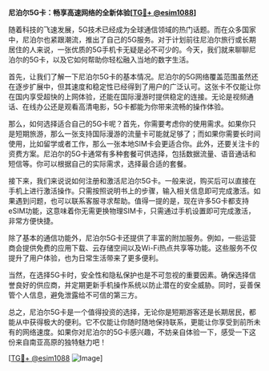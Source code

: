 **尼泊尔5G卡：畅享高速网络的全新体验[[TG💪+ @esim1088](https://t.me/s/esim1088)]**

随着科技的飞速发展，5G技术已经成为全球通信领域的热门话题。而在众多国家中，尼泊尔也紧跟潮流，推出了自己的5G服务。对于计划前往尼泊尔旅行或长期居住的人来说，一张优质的5G手机卡无疑是必不可少的。今天，我们就来聊聊尼泊尔的5G卡，以及它如何帮助你轻松融入当地的数字生活。

首先，让我们了解一下尼泊尔5G卡的基本情况。尼泊尔的5G网络覆盖范围虽然还在逐步扩展中，但其速度和稳定性已经得到了用户的广泛认可。这张卡不仅能让你在国内享受超快的上网体验，还能在国际漫游时提供稳定的连接。无论是视频通话、在线办公还是观看高清电影，5G卡都能为你带来流畅的操作体验。

那么，如何选择适合自己的5G卡呢？首先，你需要考虑你的使用需求。如果你只是短期旅游，那么一张支持国际漫游的流量卡可能就足够了；而如果你需要长时间使用，比如留学或者工作，那么一张本地SIM卡会更适合你。此外，还要关注卡的资费方案。尼泊尔的5G卡通常有多种套餐可供选择，包括数据流量、语音通话和短信等。你可以根据自己的实际需求，选择最合适的套餐。

接下来，我们来说说如何注册和激活尼泊尔5G卡。一般来说，购买后可以直接在手机上进行激活操作。只需按照说明书上的步骤，输入相关信息即可完成激活。如果遇到问题，也可以联系客服寻求帮助。值得一提的是，现在许多5G卡都支持eSIM功能，这意味着你无需更换物理SIM卡，只需通过手机设置即可完成激活，非常方便快捷。

除了基本的通信功能外，尼泊尔5G卡还提供了丰富的附加服务。例如，一些运营商会提供免费的应用下载、云存储空间以及Wi-Fi热点共享等功能。这些服务不仅提升了用户体验，也为日常生活带来了更多便利。

当然，在选择5G卡时，安全性和隐私保护也是不可忽视的重要因素。确保选择信誉良好的供应商，并定期更新手机操作系统以防止潜在的安全威胁。同时，妥善保管个人信息，避免泄露给不可信的第三方。

总之，尼泊尔5G卡是一个值得投资的选择，无论你是短期游客还是长期居民，都能从中获得极大的便利。它不仅能让你随时随地保持联系，更能让你享受到前所未有的网络速度。如果你对尼泊尔的5G卡感兴趣，不妨亲自体验一下，感受一下这份来自南亚高原的独特魅力吧！

[[TG💪+ @esim1088](https://t.me/s/esim1088) ![Image](https://i.postimg.cc/4NQfJmqS/Snipaste-2025-05-13-00-14-12.png)]